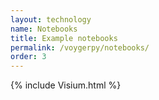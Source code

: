 ```yaml
---
layout: technology
name: Notebooks
title: Example notebooks
permalink: /voygerpy/notebooks/
order: 3
---
```


{% include Visium.html %}